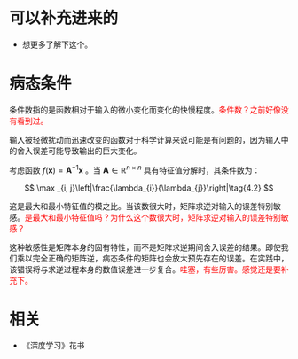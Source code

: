 
# 可以补充进来的

- 想更多了解下这个。

# 病态条件

条件数指的是函数相对于输入的微小变化而变化的快慢程度。<span style="color:red;">条件数？之前好像没有看到过。</span>

输入被轻微扰动而迅速改变的函数对于科学计算来说可能是有问题的，因为输入中的舍入误差可能导致输出的巨大变化。

考虑函数 $f(\boldsymbol{x})=\boldsymbol{A}^{-1} \boldsymbol{x}$ 。当 $\boldsymbol{A} \in \mathbb{R}^{n \times n}$ 具有特征值分解时，其条件数为：


$$
\max _{i, j}\left|\frac{\lambda_{i}}{\lambda_{j}}\right|\tag{4.2}
$$


这是最大和最小特征值的模之比。当该数很大时，矩阵求逆对输入的误差特别敏感。<span style="color:red;">是最大和最小特征值吗？为什么这个数很大时，矩阵求逆对输入的误差特别敏感？</span>

这种敏感性是矩阵本身的固有特性，而不是矩阵求逆期间舍入误差的结果。即使我们乘以完全正确的矩阵逆，病态条件的矩阵也会放大预先存在的误差。在实践中，该错误将与求逆过程本身的数值误差进一步复合。<span style="color:red;">哇塞，有些厉害。感觉还是要补充下。</span>



# 相关

- 《深度学习》花书
